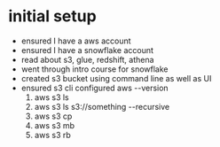 # initial setup
- ensured I have a aws account
- ensured I have a snowflake account
- read about s3, glue, redshift, athena
- went through intro course for snowflake
- created s3 bucket using command line as well as UI
- ensured s3 cli configured
    aws --version
    1. aws s3 ls
    2. aws s3 ls s3://something --recursive
    3. aws s3 cp
    4. aws s3 mb
    5. aws s3 rb

